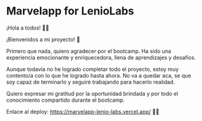 # Marvelapp for LenioLabs

¡Hola a todos! 👋😄

¡Bienvenidos a mi proyecto! 🚀

Primero que nada, quiero agradecer por el bootcamp. Ha sido una experiencia emocionante y enriquecedora, llena de aprendizajes y desafíos.

Aunque todavía no he logrado completar todo el proyecto, estoy muy contento/a con lo que he logrado hasta ahora. No va a quedar aca, se que soy capaz de terminarlo y seguiré trabajando para hacerlo realidad.

Quiero expresar mi gratitud por la oportunidad brindada y por todo el conocimiento compartido durante el bootcamp.

Enlace al deploy: https://marvelapp-lenio-labs.vercel.app/ 👋😄

 
